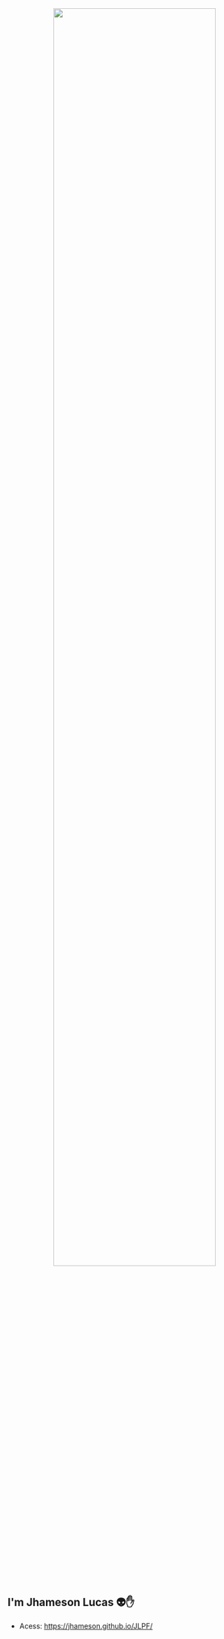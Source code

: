 <div align="center">
<img align="center" src="https://thumbs.gfycat.com/DamagedImportantAmurratsnake-size_restricted.gif" style="width: 80%" />
</div>  

<!-- ### Welcome!! :wave: -->
## I'm Jhameson Lucas :alien::raised_hand: 
- Acess: https://jhameson.github.io/JLPF/
<!-- * Técnico em informática pela EEEP Antônio Tarcísio Aragão; 
* Atualmente, estou cursando Ciência da Computação na UFC-Universidade Federal do  Ceará (Crateús, CE); 
* Estou em busca de concluir meu curso de graduação e aperfeiçoar meu desenvolvimento em Programação Web. -->
 
<!--#OpenToWork  -- :computer::fire::exclamation:   :telephone_receiver:me-->

<!-- ## Tecnologies 
<ul>
<li> 
 <img aling= "center" alt="HTML-5" height="50" width="50" src="https://raw.githubusercontent.com/devicons/devicon/master/icons/html5/html5-original.svg" style = "max-width: 100%;"> </img>
 <img aling= "center" alt="CSS3" height="50" width="50" src="https://raw.githubusercontent.com/devicons/devicon/master/icons/css3/css3-original.svg" style = "max-width: 100%;"></img>
 <img aling= "center" alt="javaScript" height="50" width="50" src="https://raw.githubusercontent.com/devicons/devicon/master/icons/javascript/javascript-original.svg" style = "max-width: 100%;"></img> 
 <img aling= "center" alt="React-Native" height="50" width="50" src="https://raw.githubusercontent.com/devicons/devicon/master/icons/react/react-original.svg" style = "max-width: 100%;"></img>
 <img aling= "center" alt="SASS" height="50" width="50" src="https://raw.githubusercontent.com/devicons/devicon/master/icons/sass/sass-original.svg" style = "max-width: 100%;"> </img>
</li>
<li>
 <img aling= "center" alt="java" height="50" width="50" src="https://raw.githubusercontent.com/devicons/devicon/master/icons/java/java-original-wordmark.svg" style = "max-width: 100%;"> </img>
 <img aling= "center" alt="CSharp" height="50" width="50" src="https://raw.githubusercontent.com/devicons/devicon/master/icons/csharp/csharp-original.svg" style = "max-width: 100%;"></img>
 <img aling= "center" alt="C" height="50" width="50" src="https://raw.githubusercontent.com/devicons/devicon/master/icons/c/c-original.svg" style = "max-width: 100%;"></img>  <img aling= "center" alt="MYSQL" height="70" width="70" src="https://raw.githubusercontent.com/devicons/devicon/master/icons/mysql/mysql-original-wordmark.svg" style = "max-width: 100%;"></img>
 <img aling= "center" alt="POSTGRE" height="70" width="70" src="https://cdn.jsdelivr.net/gh/devicons/devicon/icons/postgresql/postgresql-original.svg" style = "max-width: 90%;"></img>
 
 
 
</ul> -->





<!--  ## Contact Me  :point_down: -->
<!--
<p align="left">
Entre em contato comigo por:
</p>
-->

<!-- <p align="left">
  <a href="mailto:jhamesonlucas22@gmail.com" alt="Gmail">
  <img src="https://img.shields.io/badge/-Gmail-FF0000?style=flat-square&labelColor=FF0000&logo=gmail&logoColor=white&link=mailto:jhamesonlucas22@gmail.com" /></a>
  <a href="https://www.linkedin.com/in/jhameson-lucas-9455a5196/" alt="Linkedin"> -->
<!--   <img src="https://img.shields.io/badge/-Linkedin-0e76a8?style=flat-square&logo=Linkedin&logoColor=white&link=https://www.linkedin.com/in/jhameson-lucas-9455a5196/"/></a> -->
  <!--<a href="https://www.instagram.com/lucas_jl8/" alt="Instagram">
  <img src="https://img.shields.io/badge/-Instagram-DF0174?style=flat-square&labelColor=DF0174&logo=instagram&logoColor=white&link=https://www.instagram.com/lucas_jl8/"/></a>-->
<!-- </p>   -->

<!--
![Anurag's GitHub stats](https://github-readme-stats.vercel.app/api?username=Jhameson&show_icons=true&theme=dark)

[![Top Langs](https://github-readme-stats.vercel.app/api/top-langs/?username=Jhameson&layout=compact)](https://github.com/Jhameson/github-readme-stats)
-->
